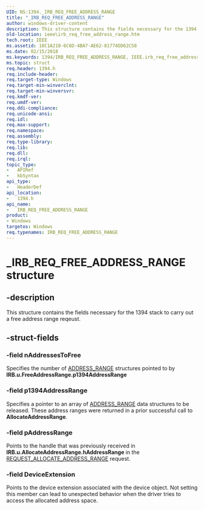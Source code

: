 ```yaml
---
UID: NS:1394._IRB_REQ_FREE_ADDRESS_RANGE
title: "_IRB_REQ_FREE_ADDRESS_RANGE"
author: windows-driver-content
description: This structure contains the fields necessary for the 1394 stack to carry out a free address range reqeust.
old-location: ieee\irb_req_free_address_range.htm
tech.root: IEEE
ms.assetid: 18C1A210-6C6D-4BA7-AE62-81774DD62C58
ms.date: 02/15/2018
ms.keywords: 1394/IRB_REQ_FREE_ADDRESS_RANGE, IEEE.irb_req_free_address_range, IRB_REQ_FREE_ADDRESS_RANGE, IRB_REQ_FREE_ADDRESS_RANGE structure [Buses], _IRB_REQ_FREE_ADDRESS_RANGE
ms.topic: struct
req.header: 1394.h
req.include-header: 
req.target-type: Windows
req.target-min-winverclnt: 
req.target-min-winversvr: 
req.kmdf-ver: 
req.umdf-ver: 
req.ddi-compliance: 
req.unicode-ansi: 
req.idl: 
req.max-support: 
req.namespace: 
req.assembly: 
req.type-library: 
req.lib: 
req.dll: 
req.irql: 
topic_type:
-	APIRef
-	kbSyntax
api_type:
-	HeaderDef
api_location:
-	1394.h
api_name:
-	IRB_REQ_FREE_ADDRESS_RANGE
product:
- Windows
targetos: Windows
req.typenames: IRB_REQ_FREE_ADDRESS_RANGE
---
```


# _IRB_REQ_FREE_ADDRESS_RANGE structure


## -description


This structure contains the fields necessary for the 1394 stack to carry out a free address range reqeust.


## -struct-fields




### -field nAddressesToFree

Specifies the number of <a href="https://msdn.microsoft.com/library/windows/hardware/ff536908">ADDRESS_RANGE</a> structures pointed to by <b>IRB.u.FreeAddressRange.p1394AddressRange</b>


### -field p1394AddressRange

Specifies a pointer to an array of <a href="https://msdn.microsoft.com/library/windows/hardware/ff536908">ADDRESS_RANGE</a> data structures to be released. These address ranges were returned in a prior successful call to <b>AllocateAddressRange</b>.


### -field pAddressRange

Points to the handle that was previously received in <b>IRB.u.AllocateAddressRange.hAddressRange</b> in the  <a href="https://msdn.microsoft.com/library/windows/hardware/ff537632">REQUEST_ALLOCATE_ADDRESS_RANGE</a> request.


### -field DeviceExtension

Points to the device extension associated with the device object. Not setting this member can lead to unexpected behavior when the driver tries to access the allocated address space. 

